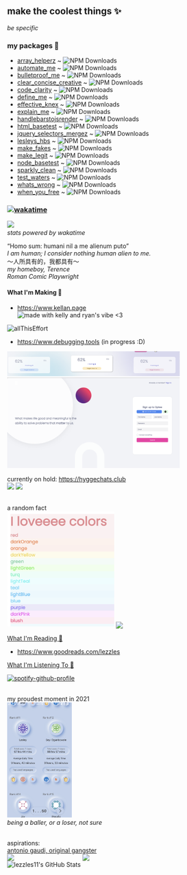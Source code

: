 ## make the coolest things ✨
*be specific*

### my packages 🎁 
- [array_helperz](https://www.npmjs.com/package/array_helperz) ~ ![NPM Downloads](https://img.shields.io/npm/dw/array_helperz)
- [automate_me](https://www.npmjs.com/package/automate_me) ~ ![NPM Downloads](https://img.shields.io/npm/dw/automate_me)
- [bulletproof_me](https://www.npmjs.com/package/bulletproof_me) ~ ![NPM Downloads](https://img.shields.io/npm/dw/bulletproof_me)
- [clear_concise_creative](https://www.npmjs.com/package/clear_concise_creative) ~ ![NPM Downloads](https://img.shields.io/npm/dw/clear_concise_creative)
- [code_clarity](https://www.npmjs.com/package/code_clarity) ~ ![NPM Downloads](https://img.shields.io/npm/dw/code_clarity)
- [define_me](https://www.npmjs.com/package/define_me) ~ ![NPM Downloads](https://img.shields.io/npm/dw/define_me)
- [effective_knex](https://www.npmjs.com/package/effective_knex) ~ ![NPM Downloads](https://img.shields.io/npm/dw/effective_knex)
- [explain_me](https://www.npmjs.com/package/explain_me) ~ ![NPM Downloads](https://img.shields.io/npm/dw/explain_me)
- [handlebarstojsrender](https://www.npmjs.com/package/handlebarstojsrender) ~ ![NPM Downloads](https://img.shields.io/npm/dw/handlebarstojsrender)
- [html_basetest](https://www.npmjs.com/package/html_basetest) ~ ![NPM Downloads](https://img.shields.io/npm/dw/html_basetest)
- [jquery_selectors_mergez](https://www.npmjs.com/package/jquery_selectors_mergez) ~ ![NPM Downloads](https://img.shields.io/npm/dw/jquery_selectors_mergez)
- [lesleys_hbs](https://www.npmjs.com/package/lesleys_hbs) ~ ![NPM Downloads](https://img.shields.io/npm/dw/lesleys_hbs)
- [make_fakes](https://www.npmjs.com/package/make_fakes) ~ ![NPM Downloads](https://img.shields.io/npm/dw/make_fakes)
- [make_legit](https://www.npmjs.com/package/make_legit) ~ ![NPM Downloads](https://img.shields.io/npm/dw/make_legit)
- [node_basetest](https://www.npmjs.com/package/node_basetest) ~ ![NPM Downloads](https://img.shields.io/npm/dw/node_basetest)
- [sparkly_clean](https://www.npmjs.com/package/sparkly_clean) ~ ![NPM Downloads](https://img.shields.io/npm/dw/sparkly_clean)
- [test_waters](https://www.npmjs.com/package/test_waters) ~ ![NPM Downloads](https://img.shields.io/npm/dw/test_waters)
- [whats_wrong](https://www.npmjs.com/package/whats_wrong) ~ ![NPM Downloads](https://img.shields.io/npm/dw/whats_wrong)
- [when_you_free](https://www.npmjs.com/package/when_you_free) ~ ![NPM Downloads](https://img.shields.io/npm/dw/when_you_free)

###  [![wakatime](https://wakatime.com/badge/user/25e74f89-c9dd-4b9a-819c-23c9f3ae40ae.svg)](https://wakatime.com/@25e74f89-c9dd-4b9a-819c-23c9f3ae40ae)
<a href="https://wakatime.com/@lezzles11"><img src="https://wakatime.com/share/@lezzles11/47fcba96-c3c5-4950-8cab-877502725f41.png" width="500"/></a><br/>
*stats powered by wakatime*
<br/>

“Homo sum: humani nil a me alienum puto” <br/>
*I am human; I consider nothing human alien to me.*<br/>
～人所具有的，我都具有～<br/>
*my homeboy, Terence<br/>
Roman Comic Playwright* 
#### What I'm Making 🎁 
- https://www.kellan.page<br/>
![made with kelly and ryan's vibe <3](./kellan.gif)



![allThisEffort](./minifiedRepo.gif)
- https://www.debugging.tools (in progress :D) 
<img src="./hover.png" alt="funHover" width="80%"/>
<img src="./home.png" alt="funHover" width="80%"/>



currently on hold: 
https://hyggechats.club
<br/>
<img src="https://www.dropbox.com/s/s2weeld6z3y1g5h/cover.png?raw=1" width="45%"></img>
<img src="https://www.dropbox.com/s/d4en28gwngvw73z/categories.png?raw=1" width="45%"></img> 

<br/>
a random fact<br/>  
<img src="./colors.png" alt="seriously" width="250px"/>
<img align="center" src="https://activity-graph.herokuapp.com/graph?username=lezzles11&theme=xcode" width="500">
<!-- 
#### Names 😄
lesley, lezzles, lelegai  -->
<!-- **lezzles11/lezzles11** is a ✨ _special_ ✨ repository because its `README.md` (this file) appears on your GitHub profile. -->

<!-- - 🌱 I’m currently learning React Native  -->

[What I'm Reading 🌱 ](https://www.goodreads.com/lezzles)
- https://www.goodreads.com/lezzles
<!-- [What I'm Reading 🌱 ](https://www.goodreads.com/user_challenges/27197030) -->
[What I'm Listening To 🤗 ](https://open.spotify.com/user/lezzles11)
<!-- [![spotify-github-profile](https://spotify-github-profile.vercel.app/api/view?uid=lezzles11&cover_image=true&theme=natemoo-re)](https://github.com/kittinan/spotify-github-profile) -->

[![spotify-github-profile](https://spotify-github-profile.vercel.app/api/view?uid=lezzles11&cover_image=true&theme=compact)](https://open.spotify.com/user/lezzles11)

<br/>my proudest moment in 2021<br/>
<img src="./humblebrag.PNG" width="30%" />
<br/>
*being a baller, or a loser, not sure*
<br/>

<!-- <img src="https://user-images.githubusercontent.com/16319829/81180309-2b51f000-8fee-11ea-8a78-ddfe8c3412a7.png" width="150" height="280"> -->
<!-- <a target="_blank" href="https://www.goodreads.com/user_challenges/27197030">
<img src="https://spotify-github-profile.vercel.app/api/view?uid=lezzles11&cover_image=true&theme=default" width="200"/>
 </a> -->
<!-- - [![goodreads]()](https://www.goodreads.com/user_challenges/27197030) 
 -->

 <br/>
 aspirations: <br/>
 <a href="https://en.wikipedia.org/wiki/Antoni_Gaud%C3%AD">antonio gaudi, original gangster</a>
 <div style="display: flex; flex-direction: row;">
 <img src="./baller2.png" width="35%" /> <img src="./baller1.png" width="35%" />
 </div>


<!-- [What I'm Doing 🎂](https://www.lesleycheung.com) -->
  <img align="left" alt="lezzles11's GitHub Stats" src="https://github-readme-stats.vercel.app/api?username=lezzles11&show_icons=true&hide_border=true" />
<!-- [What I'm Accomplishing 🎂 ](https://www.linkedin.com/in/lezzles/) -->


<!-- (https://open.spotify.com/user/12168690942) -->

<!-- Here are some ideas to get you started:

- 🔭 What I'm Thinking ...
- 👯 I’m looking to collaborate on ...
- 🤔 I’m looking for help with ...
- 💬 Ask me about ...
- 📫 How to reach me: ...
- 😄 Pronouns: ...
- ⚡ Fun fact: ... -->

